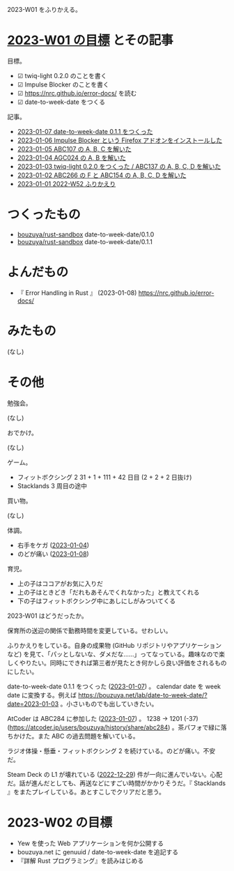 2023-W01 をふりかえる。

# [2023-W01 の目標][2023-01-01] とその記事

目標。

- ☑ twiq-light 0.2.0 のことを書く
- ☑ Impulse Blocker のことを書く
- ☑ <https://nrc.github.io/error-docs/> を読む
- ☑ date-to-week-date をつくる

記事。

- [2023-01-07 date-to-week-date 0.1.1 をつくった][2023-01-07]
- [2023-01-06 Impulse Blocker という Firefox アドオンをインストールした][2023-01-06]
- [2023-01-05 ABC107 の A, B, C を解いた][2023-01-05]
- [2023-01-04 AGC024 の A, B を解いた][2023-01-04]
- [2023-01-03 twiq-light 0.2.0 をつくった / ABC137 の A, B, C, D を解いた][2023-01-03]
- [2023-01-02 ABC266 の F と ABC154 の A, B, C, D を解いた][2023-01-02]
- [2023-01-01 2022-W52 ふりかえり][2023-01-01]

# つくったもの

- [bouzuya/rust-sandbox] date-to-week-date/0.1.0
- [bouzuya/rust-sandbox] date-to-week-date/0.1.1

# よんだもの

- 『 Error Handling in Rust 』 (2023-01-08)
  <https://nrc.github.io/error-docs/>

# みたもの

(なし)

# その他

勉強会。

(なし)

おでかけ。

(なし)

ゲーム。

- フィットボクシング 2 31 + 1 + 111 + 42 日目 (2 + 2 + 2 日抜け)
- Stacklands 3 周目の途中

買い物。

(なし)

体調。

- 右手をケガ ([2023-01-04])
- のどが痛い ([2023-01-08])

育児。

- 上の子はココアがお気に入りだ
- 上の子はときどき「だれもあそんでくれなかった」と教えてくれる
- 下の子はフィットボクシング中にあしにしがみついてくる

2023-W01 はどうだったか。

保育所の送迎の関係で勤務時間を変更している。せわしい。

ふりかえりをしている。自身の成果物 (GitHub リポジトリやアプリケーションなど) を見て、「パッとしないな、ダメだな……」ってなっている。趣味なので楽しくやりたい。同時にできれば第三者が見たとき何かしら良い評価をされるものにしたい。

date-to-week-date 0.1.1 をつくった ([2023-01-07]) 。 calendar date を week date に変換する。例えば <https://bouzuya.net/lab/date-to-week-date/?date=2023-01-03> 。小さいものでも出していきたい。

AtCoder は ABC284 に参加した ([2023-01-07]) 。 1238 → 1201 (-37) (<https://atcoder.jp/users/bouzuya/history/share/abc284>) 。茶パフォで緑に落ちかけた。また ABC の過去問題を解いている。

ラジオ体操・懸垂・フィットボクシング 2 を続けている。のどが痛い。不安だ。

Steam Deck の L1 が壊れている ([2022-12-29]) 件が一向に進んでいない。心配だ。話が進んだとしても、再送などにすごい時間がかかりそうだ。『 Stacklands 』をまたプレイしている。あとすこしでクリアだと思う。

# 2023-W02 の目標

- Yew を使った Web アプリケーションを何か公開する
- bouzuya.net に genuuid / date-to-week-date を追記する
- 『詳解 Rust プログラミング』を読みはじめる

[2022-12-29]: https://blog.bouzuya.net/2022/12/29/
[2023-01-01]: https://blog.bouzuya.net/2023/01/01/
[2023-01-02]: https://blog.bouzuya.net/2023/01/02/
[2023-01-03]: https://blog.bouzuya.net/2023/01/03/
[2023-01-04]: https://blog.bouzuya.net/2023/01/04/
[2023-01-05]: https://blog.bouzuya.net/2023/01/05/
[2023-01-06]: https://blog.bouzuya.net/2023/01/06/
[2023-01-07]: https://blog.bouzuya.net/2023/01/07/
[2023-01-08]: https://blog.bouzuya.net/2023/01/08/
[bouzuya/rust-sandbox]: https://github.com/bouzuya/rust-sandbox

